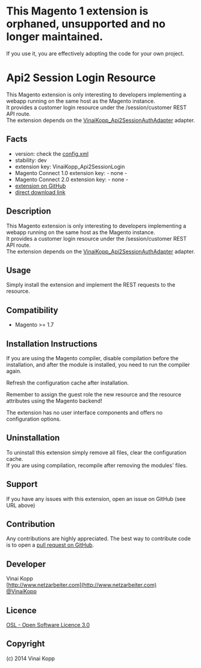 # This Magento 1 extension is orphaned, unsupported and no longer maintained.

If you use it, you are effectively adopting the code for your own project.


Api2 Session Login Resource
===========================
This Magento extension is only interesting to developers implementing a webapp running on the same host as the Magento instance.  
It provides a customer login resource under the /session/customer REST API route.  
The extension depends on the <a href="https://github.com/Vinai/VinaiKopp_Api2SessionAuthAdapter">VinaiKopp_Api2SessionAuthAdapter</a> adapter.

Facts
-----
- version: check the [config.xml](https://github.com/Vinai/VinaiKopp_Api2SessionLogin/blob/master/app/code/community/VinaiKopp/Api2SessionLogin/etc/config.xml)
- stability: dev
- extension key: VinaiKopp_Api2SessionLogin
- Magento Connect 1.0 extension key: - none -
- Magento Connect 2.0 extension key: - none -
- [extension on GitHub](https://github.com/Vinai/VinaiKopp_Api2SessionLogin)
- [direct download link](https://github.com/Vinai/VinaiKopp_Api2SessionLogin/zipball/master)

Description
-----------
This Magento extension is only interesting to developers implementing a webapp running on the same host as the Magento instance.  
It provides a customer login resource under the /session/customer REST API route.  
The extension depends on the <a href="https://github.com/Vinai/VinaiKopp_Api2SessionAuthAdapter">VinaiKopp_Api2SessionAuthAdapter</a> adapter.

Usage
-----
Simply install the extension and implement the REST requests to the resource. 

Compatibility
-------------
- Magento >= 1.7

Installation Instructions
-------------------------
If you are using the Magento compiler, disable compilation before the installation, and after the module is installed, you need to run the compiler again.

Refresh the configuration cache after installation.

Remember to assign the guest role the new resource and the resource attributes using the Magento backend! 

The extension has no user interface components and offers no configuration options.

Uninstallation
--------------
To uninstall this extension simply remove all files, clear the configuration cache.  
If you are using compilation, recompile after removing the modules' files.

Support
-------
If you have any issues with this extension, open an issue on GitHub (see URL above)

Contribution
------------
Any contributions are highly appreciated. The best way to contribute code is to open a
[pull request on GitHub](https://help.github.com/articles/using-pull-requests).

Developer
---------
Vinai Kopp  
[http://www.netzarbeiter.com](http://www.netzarbeiter.com)  
[@VinaiKopp](https://twitter.com/VinaiKopp)

Licence
-------
[OSL - Open Software Licence 3.0](http://opensource.org/licenses/osl-3.0.php)

Copyright
---------
(c) 2014 Vinai Kopp
